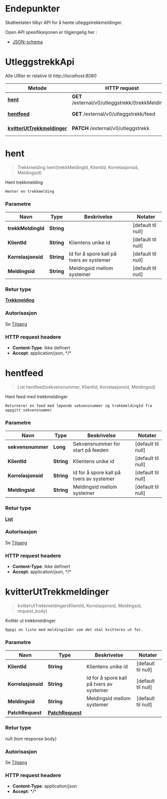 # Endepunkter

Skatteetaten tilbyr API for å hente utleggstrekkmeldinger.

Open API spesifikasjonen er tilgjengelig her :

* [JSON-schema](utleggstrekk-openapi-v1.json)

# UtleggstrekkApi

Alle URIer er relative til *http://localhost:8080*

| Metode                                                  | HTTP request                                       | Beskrivelse                  |
|---------------------------------------------------------|----------------------------------------------------|------------------------------|
| [**hent**](#hent)                                       | **GET** /external/v0/utleggstrekk/{trekkMeldingId} | Hent trekkmelding            |
| [**hentfeed**](#hentfeed)                               | **GET** /external/v0/utleggstrekk/feed             | Hent feed med trekkmeldinger |
| [**kvitterUtTrekkmeldinger**](#kvitterUtTrekkmeldinger) | **PATCH** /external/v0/utleggstrekk                | Kvittér ut trekkmeldinger    |

<a name="hent"></a>

# **hent**

> Trekkmelding hent(trekkMeldingId, KlientId, Korrelasjonsid, Meldingsid)

Hent trekkmelding

    Henter en trekkmelding

### Parametre

| Navn               | Type       | Beskrivelse                              | Notater            |
|--------------------|------------|------------------------------------------|--------------------|
| **trekkMeldingId** | **String** |                                          | [default til null] |
| **KlientId**       | **String** | Klientens unike id                       | [default til null] |
| **Korrelasjonsid** | **String** | Id for å spore kall på tvers av systemer | [default til null] |
| **Meldingsid**     | **String** | Meldingsid mellom systemer               | [default til null] |

### Retur type

[**Trekkmelding**](../feltbeskrivelser/Models/Trekkmelding.md)

### Autorisasjon

Se [Tilgang](../tilgang.md)

### HTTP request headere

- **Content-Type**: Ikke definert
- **Accept**: application/json, \*/\*

<a name="hentfeed"></a>

# **hentfeed**

> List hentfeed(sekvensnummer, KlientId, Korrelasjonsid, Meldingsid)

Hent feed med trekkmeldinger

    Returnerer en feed med løpende sekvensnummer og trekkmeldingId fra oppgitt sekvensnummer

### Parametre

| Navn               | Type       | Beskrivelse                              | Notater            |
|--------------------|------------|------------------------------------------|--------------------|
| **sekvensnummer**  | **Long**   | Sekvensnummer for start på feeden        | [default til null] |
| **KlientId**       | **String** | Klientens unike id                       | [default til null] |
| **Korrelasjonsid** | **String** | Id for å spore kall på tvers av systemer | [default til null] |
| **Meldingsid**     | **String** | Meldingsid mellom systemer               | [default til null] |

### Retur type

[**List**](../feltbeskrivelser/Models/UtleggstrekkFeedElement.md)

### Autorisasjon

Se [Tilgang](../tilgang.md)

### HTTP request headere

- **Content-Type**: Ikke definert
- **Accept**: application/json, \*/\*

<a name="kvitterUtTrekkmeldinger"></a>

# **kvitterUtTrekkmeldinger**

> kvitterUtTrekkmeldinger(KlientId, Korrelasjonsid, Meldingsid, request\_body)

Kvittér ut trekkmeldinger

    Oppgi en liste med meldingsIder som det skal kvitteres ut for.

### Parametre

| Navn               | Type                                                           | Beskrivelse                              | Notater            |
|--------------------|----------------------------------------------------------------|------------------------------------------|--------------------|
| **KlientId**       | **String**                                                     | Klientens unike id                       | [default til null] |
| **Korrelasjonsid** | **String**                                                     | Id for å spore kall på tvers av systemer | [default til null] |
| **Meldingsid**     | **String**                                                     | Meldingsid mellom systemer               | [default til null] |
| **PatchRequest**   | [**PatchRequest**](../feltbeskrivelser/Models/PatchRequest.md) |                                          |                    |

### Retur type

null (tom response body)

### Autorisasjon

Se [Tilgang](../tilgang.md)

### HTTP request headere

- **Content-Type**: application/json
- **Accept**:  \*/\*


